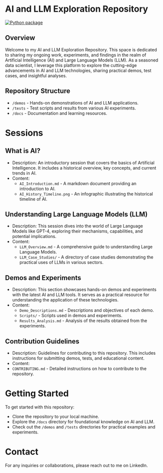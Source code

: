 # AI and LLM Exploration Repository

[![Python package](https://github.com/aiudalabs/ai-llm/actions/workflows/python-package.yml/badge.svg?branch=main)](https://github.com/aiudalabs/ai-llm/actions/workflows/python-package.yml)

## Overview
Welcome to my AI and LLM Exploration Repository. This space is dedicated to sharing my ongoing work, experiments, and findings in the realm of Artificial Intelligence (AI) and Large Language Models (LLM). As a seasoned data scientist, I leverage this platform to explore the cutting-edge advancements in AI and LLM technologies, sharing practical demos, test cases, and insightful analyses.

## Repository Structure
- `/demos` - Hands-on demonstrations of AI and LLM applications.
- `/tests` - Test scripts and results from various AI experiments.
- `/docs` - Documentation and learning resources.

# Sessions

## What is AI?
- Description: An introductory session that covers the basics of Artificial Intelligence. It includes a historical overview, key concepts, and current trends in AI.
- Content:
  - `AI_Introduction.md` - A markdown document providing an introduction to AI.
  - `AI_History_Timeline.png` - An infographic illustrating the historical timeline of AI.

## Understanding Large Language Models (LLM)
- Description: This session dives into the world of Large Language Models like GPT-4, exploring their mechanisms, capabilities, and potential implications.
- Content:
  - `LLM_Overview.md` - A comprehensive guide to understanding Large Language Models.
  - `LLM_Case_Studies/` - A directory of case studies demonstrating the practical uses of LLMs in various sectors.

## Demos and Experiments

- Description: This section showcases hands-on demos and experiments with the latest AI and LLM tools. It serves as a practical resource for understanding the application of these technologies.
- Content:
  - `Demo_Descriptions.md` - Descriptions and objectives of each demo.
  - `Scripts/` - Scripts used in demos and experiments.
  - `Results_Analysis.md` - Analysis of the results obtained from the experiments.

## Contribution Guidelines
- Description: Guidelines for contributing to this repository. This includes instructions for submitting demos, tests, and educational content.
-  Content:
  - `CONTRIBUTING.md` - Detailed instructions on how to contribute to the repository.

# Getting Started
To get started with this repository:

- Clone the repository to your local machine.
- Explore the `/docs` directory for foundational knowledge on AI and LLM.
- Check out the `/demos` and `/tests` directories for practical examples and experiments.

# Contact
For any inquiries or collaborations, please reach out to me on LinkedIn.
